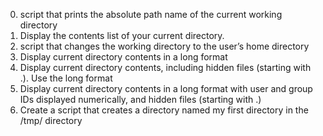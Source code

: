 0. script that prints the absolute path name of the current working directory
1. Display the contents list of your current directory.
2. script that changes the working directory to the user’s home directory
3. Display current directory contents in a long format
4. Display current directory contents, including hidden files (starting with .). Use the long format
5. Display current directory contents in a long format with user and group IDs displayed numerically, and hidden files (starting with .)
6. Create a script that creates a directory named my first directory in the /tmp/ directory

